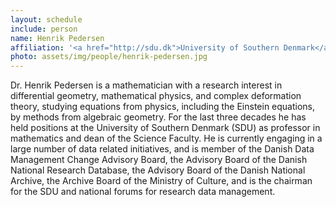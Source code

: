 ```yaml
---
layout: schedule
include: person
name: Henrik Pedersen
affiliation: '<a href="http://sdu.dk">University of Southern Denmark</a>'
photo: assets/img/people/henrik-pedersen.jpg
---
```


Dr. Henrik Pedersen is a mathematician with a research interest in differential
geometry, mathematical physics, and complex deformation theory, studying
equations from physics, including the Einstein equations, by methods from
algebraic geometry. For the last three decades he has held positions at the
University of Southern Denmark (SDU) as professor in mathematics and dean of
the Science Faculty. He is currently engaging in a large number of data related
initiatives, and is member of the Danish Data Management Change Advisory Board,
the Advisory Board of the Danish National Research Database, the Advisory Board
of the Danish National Archive, the Archive Board of the Ministry of Culture,
and is the chairman for the SDU and national forums for research data
management.
